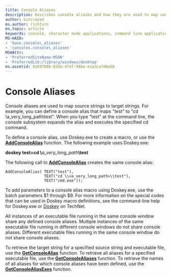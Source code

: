 ```yaml
---
title: Console Aliases
description: Describes console aliases and how they are used to map source strings to target strings.
author: bitcrazed
ms.author: richturn
ms.topic: article
keywords: console, character mode applications, command line applications, terminal applications, console api
MS-HAID:
- 'base.console\_aliases'
- 'consoles.console\_aliases'
MSHAttr:
- 'PreferredSiteName:MSDN'
- 'PreferredLib:/library/windows/desktop'
ms.assetid: 8169708b-83da-47ef-94be-eca3ca7d0a5b
---
```


# Console Aliases


Console aliases are used to map source strings to target strings. For example, you can define a console alias that maps "test" to "cd \\a\_very\_long\_path\\test". When you type "test" at the command line, the console subsystem expands the alias and executes the specified cd command.

To define a console alias, use Doskey.exe to create a macro, or use the [**AddConsoleAlias**](addconsolealias.md) function. The following example uses Doskey.exe:

**doskey test=cd \\**<em>a\_very\_long\_path</em>**\\test**

The following call to [**AddConsoleAlias**](addconsolealias.md) creates the same console alias:

``` syntax
AddConsoleAlias( TEXT("test"), 
                 TEXT("cd \\<a_very_long_path>\\test"), 
                 TEXT("cmd.exe"));
```

To add parameters to a console alias macro using Doskey.exe, use the batch parameters $1 through $9. For more information on the special codes that can be used in Doskey macro definitions, see the command-line help for Doskey.exe or [Doskey](http://go.microsoft.com/fwlink/p/?linkid=196265) on TechNet.

All instances of an executable file running in the same console window share any defined console aliases. Multiple instances of the same executable file running in different console windows do not share console aliases. Different executable files running in the same console window do not share console aliases.

To retrieve the target string for a specified source string and executable file, use the [**GetConsoleAlias**](getconsolealias.md) function. To retrieve all aliases for a specified executable file, use the [**GetConsoleAliases**](getconsolealiases.md) function. To retrieve the names of all aliases for which console aliases have been defined, use the [**GetConsoleAliasExes**](getconsolealiasexes.md) function.

 

 




